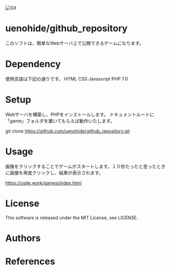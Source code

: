![Git](https://github.com/uenohide/github_repository/tree/master/games/img/9310.png)
# uenohide/github_repository
このソフトは、簡単なWebサーバ上で公開できるゲームになります。

# Dependency

使用言語は下記の通りです。
HTML
CSS
Javasxript
PHP 7.0

# Setup
Webサーバを構築し、PHPをインストールします。
ドキュメントルートに「game」フォルダを置いてもらえば動作いたします。

git clone https://github.com/uenohide/github_repository.git

# Usage
画像をクリックすることでゲームがスタートします。１０秒たったと思ったときに画像を再度クリックし、結果が表示されます。

https://usite.work/games/index.html

# License
This software is released under the MIT License, see LICENSE.

# Authors

# References

